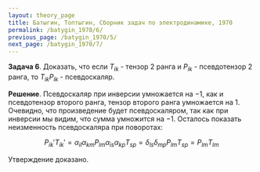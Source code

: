 ```yaml
---
layout: theory_page
title: Батыгин, Топтыгин, Сборник задач по электродинамике, 1970
permalink: /batygin_1970/6/
previous_page: /batygin_1970/5/
next_page: /batygin_1970/7/
---
```


**Задача 6**. Доказать, что если $T_{ik}$ - тензор 2 ранга и $P_{ik}$ - псевдотензор 2 ранга, то $T_{ik}P_{ik}$ - псевдоскаляр.

**Решение**. Псевдоскаляр при инверсии умножается на $-1$, как и псевдотензор второго ранга, тензор второго ранга умножается на $1$. Очевидно, что произведение будет псевдоскаляром, так как при инверсии мы видим, что сумма умножится на $-1$. Осталось показать неизменность псевдоскаляра при поворотах:

$$
P_{ik}' T_{ik}' = \alpha_{il} \alpha_{km} P_{lm} \alpha_{is} \alpha_{kp} T_{sp} = \delta_{ls} \delta_{mp} P_{lm} T_{sp} =
P_{lm} T_{lm}
$$

Утверждение доказано.